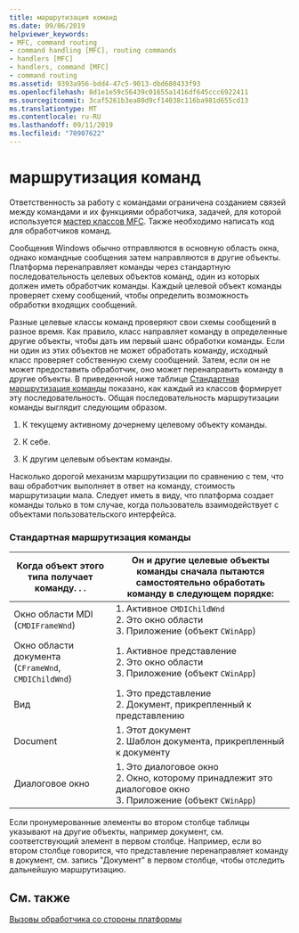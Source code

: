 ```yaml
---
title: маршрутизация команд
ms.date: 09/06/2019
helpviewer_keywords:
- MFC, command routing
- command handling [MFC], routing commands
- handlers [MFC]
- handlers, command [MFC]
- command routing
ms.assetid: 9393a956-bdd4-47c5-9013-dbd680433f93
ms.openlocfilehash: 8d1e1e59c56439c01655a1416df645ccc6922411
ms.sourcegitcommit: 3caf5261b3ea80d9cf14038c116ba981d655cd13
ms.translationtype: MT
ms.contentlocale: ru-RU
ms.lasthandoff: 09/11/2019
ms.locfileid: "70907622"
---
```

# <a name="command-routing"></a>маршрутизация команд

Ответственность за работу с командами ограничена созданием связей между командами и их функциями обработчика, задачей, для которой используется [мастер классов MFC](reference/mfc-class-wizard.md). Также необходимо написать код для обработчиков команд.

Сообщения Windows обычно отправляются в основную область окна, однако командные сообщения затем направляются в другие объекты. Платформа перенаправляет команды через стандартную последовательность целевых объектов команд, один из которых должен иметь обработчик команды. Каждый целевой объект команды проверяет схему сообщений, чтобы определить возможность обработки входящих сообщений.

Разные целевые классы команд проверяют свои схемы сообщений в разное время. Как правило, класс направляет команду в определенные другие объекты, чтобы дать им первый шанс обработки команды. Если ни один из этих объектов не может обработать команду, исходный класс проверяет собственную схему сообщений. Затем, если он не может предоставить обработчик, оно может перенаправить команду в другие объекты. В приведенной ниже таблице [Стандартная маршрутизация команды](#_core_standard_command_route) показано, как каждый из классов формирует эту последовательность. Общая последовательность маршрутизации команды выглядит следующим образом.

1. К текущему активному дочернему целевому объекту команды.

1. К себе.

1. К другим целевым объектам команды.

Насколько дорогой механизм маршрутизации по сравнению с тем, что ваш обработчик выполняет в ответ на команду, стоимость маршрутизации мала. Следует иметь в виду, что платформа создает команды только в том случае, когда пользователь взаимодействует с объектами пользовательского интерфейса.

### <a name="_core_standard_command_route"></a> Стандартная маршрутизация команды

|Когда объект этого типа получает команду. . .|Он и другие целевые объекты команды сначала пытаются самостоятельно обработать команду в следующем порядке:|
|----------------------------------------------------------|-----------------------------------------------------------------------------------------------------|
|Окно области MDI (`CMDIFrameWnd`)|1.  Активное `CMDIChildWnd`<br />2.  Это окно области<br />3.  Приложение (объект `CWinApp`)|
|Окно области документа (`CFrameWnd`, `CMDIChildWnd`)|1.  Активное представление<br />2.  Это окно области<br />3.  Приложение (объект `CWinApp`)|
|Вид|1.  Это представление<br />2.  Документ, прикрепленный к представлению|
|Document|1.  Этот документ<br />2.  Шаблон документа, прикрепленный к документу|
|Диалоговое окно|1.  Это диалоговое окно<br />2.  Окно, которому принадлежит это диалоговое окно<br />3.  Приложение (объект `CWinApp`)|

Если пронумерованные элементы во втором столбце таблицы указывают на другие объекты, например документ, см. соответствующий элемент в первом столбце. Например, если во втором столбце говорится, что представление перенаправляет команду в документ, см. запись "Документ" в первом столбце, чтобы отследить дальнейшую маршрутизацию.

## <a name="see-also"></a>См. также

[Вызовы обработчика со стороны платформы](../mfc/how-the-framework-calls-a-handler.md)
